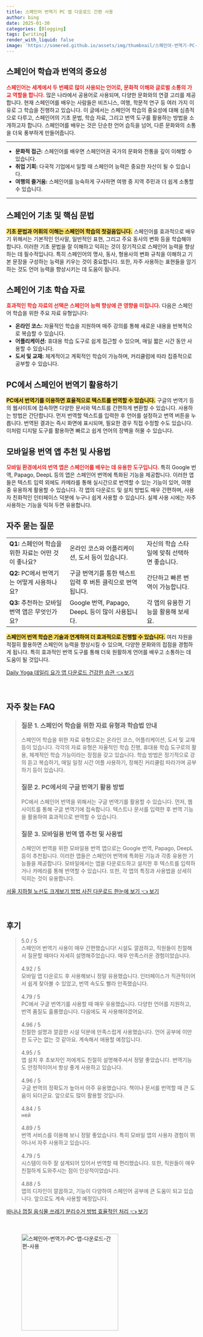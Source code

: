 ```yaml
---
title: 스페인어 번역기 PC 앱 다운로드 간편 사용
author: bing
date: 2025-01-30
categories: [Blogging]
tags: [writing]
render_with_liquid: false
image: 'https://somered.github.io/assets/img/thumbnail/스페인어-번역기-PC-앱-다운로드-간편-사용.webp'
---
```



<h2 id='스페인어 학습과 번역의 중요성'>스페인어 학습과 번역의 중요성</h2>

<p><b><span style="color: #ee2323;">스페인어는 세계에서 두 번째로 많이 사용되는 언어로, 문화적 이해와 글로벌 소통의 가교 역할을 합니다.</span></b> 많은 나라에서 공용어로 사용되며, 다양한 문화와의 연결 고리를 제공합니다. 현재 스페인어를 배우는 사람들은 비즈니스, 여행, 학문적 연구 등 여러 가지 이유로 그 학습을 진행하고 있습니다. 이 글에서는 스페인어 학습의 중요성에 대해 심층적으로 다루고, 스페인어의 기초 문법, 학습 자료, 그리고 번역 도구를 활용하는 방법을 소개하고자 합니다. 스페인어를 배우는 것은 단순한 언어 습득을 넘어, 다른 문화와의 소통을 더욱 풍부하게 만들어줍니다.</p>

<hr />

<ul>
    <li><b>문화적 접근:</b> 스페인어를 배우면 스페인어권 국가의 문화와 전통을 깊이 이해할 수 있습니다.</li>
    <li><b>취업 기회:</b> 다국적 기업에서 일할 때 스페인어 능력은 중요한 자산이 될 수 있습니다.</li>
    <li><b>여행의 즐거움:</b> 스페인어를 능숙하게 구사하면 여행 중 지역 주민과 더 쉽게 소통할 수 있습니다.</li>
</ul>

<hr />

<h2 id='스페인어 기초 및 핵심 문법'>스페인어 기초 및 핵심 문법</h2>

<p><b><span style="background-color: #ffe066;">기초 문법과 어휘의 이해는 스페인어 학습의 첫걸음입니다.</span></b> 스페인어를 효과적으로 배우기 위해서는 기본적인 인사말, 일반적인 표현, 그리고 주요 동사의 변화 등을 학습해야 합니다. 이러한 기초 문법을 잘 이해하고 익히는 것이 장기적으로 스페인어 능력을 향상하는 데 필수적입니다. 특히 스페인어의 명사, 동사, 형용사의 변화 규칙을 이해하고 기본 문장을 구성하는 능력을 키우는 것이 중요합니다. 또한, 자주 사용하는 표현들을 암기하는 것도 언어 능력을 향상시키는 데 도움이 됩니다.</p>

<h2 id='스페인어 기초 학습 자료'>스페인어 기초 학습 자료</h2>

<p><b><span style="color: #ee2323;">효과적인 학습 자료의 선택은 스페인어 능력 향상에 큰 영향을 미칩니다.</span></b> 다음은 스페인어 학습을 위한 주요 자료 유형입니다:</p>

<ul>
    <li><b>온라인 코스:</b> 자율적인 학습을 지원하며 매주 강의를 통해 새로운 내용을 반복적으로 복습할 수 있습니다.</li>
    <li><b>어플리케이션:</b> 휴대용 학습 도구로 쉽게 접근할 수 있으며, 매일 짧은 시간 동안 사용할 수 있습니다.</li>
    <li><b>도서 및 교재:</b> 체계적이고 계획적인 학습이 가능하며, 커리큘럼에 따라 집중적으로 공부할 수 있습니다.</li>
</ul>

<h2 id='PC에서 스페인어 번역기 활용하기'>PC에서 스페인어 번역기 활용하기</h2>

<p><b><span style="background-color: #ffe066;">PC에서 번역기를 이용하면 효율적으로 텍스트를 번역할 수 있습니다.</span></b> 구글의 번역기 등의 웹사이트에 접속하면 다양한 문서와 텍스트를 간편하게 변환할 수 있습니다. 사용하는 방법은 간단합니다. 먼저 번역할 텍스트를 입력한 후 언어를 설정하고 번역 버튼을 누릅니다. 번역된 결과는 즉시 화면에 표시되며, 필요한 경우 직접 수정할 수도 있습니다. 이처럼 디지털 도구를 활용하면 빠르고 쉽게 언어의 장벽을 허물 수 있습니다.</p>

<h2 id='모바일용 번역 앱 추천 및 사용법'>모바일용 번역 앱 추천 및 사용법</h2>

<p><b><span style="color: #ee2323;">모바일 환경에서의 번역 앱은 스페인어를 배우는 데 유용한 도구입니다.</span></b> 특히 Google 번역, Papago, DeepL 등의 앱은 스페인어 번역에 특화된 기능을 제공합니다. 이러한 앱들은 텍스트 입력 외에도 카메라를 통해 실시간으로 번역할 수 있는 기능이 있어, 여행 중 유용하게 활용할 수 있습니다. 각 앱의 다운로드 및 설치 방법도 매우 간편하며, 사용자 친화적인 인터페이스 덕분에 누구나 쉽게 사용할 수 있습니다. 실제 사용 시에는 자주 사용하는 기능을 익혀 두면 유용합니다.</p>

<h2 id='FAQs'>자주 묻는 질문</h2>

<table>
    <tr>
        <td><b>Q1:</b> 스페인어 학습을 위한 자료는 어떤 것이 좋나요?</td>
        <td>온라인 코스와 어플리케이션, 도서 등이 있습니다.</td>
        <td>자신의 학습 스타일에 맞춰 선택하면 좋습니다.</td>
    </tr>
    <tr>
        <td><b>Q2:</b> PC에서 번역기는 어떻게 사용하나요?</td>
        <td>구글 번역기를 통한 텍스트 입력 후 버튼 클릭으로 번역됩니다.</td>
        <td>간단하고 빠른 번역이 가능합니다.</td>
    </tr>
    <tr>
        <td><b>Q3:</b> 추천하는 모바일 번역 앱은 무엇인가요?</td>
        <td>Google 번역, Papago, DeepL 등이 많이 사용됩니다.</td>
        <td>각 앱의 유용한 기능을 활용해 보세요.</td>
    </tr>
</table>

<p><b><span style="background-color: #ffe066;">스페인어 번역 학습은 기술과 연계하여 더 효과적으로 진행할 수 있습니다.</span></b> 여러 자원을 적절히 활용하면 스페인어 능력을 향상시킬 수 있으며, 다양한 문화와의 접점을 경험하게 됩니다. 특히 효과적인 번역 도구를 통해 더욱 원활하게 언어를 배우고 소통하는 데 도움이 될 것입니다.</p>


<p><a class="click-button" title="Daily Yoga 데일리 요가 앱 다운로드 건강한 습관" href="https://somered.github.io/posts/Daily-Yoga-%EB%8D%B0%EC%9D%BC%EB%A6%AC-%EC%9A%94%EA%B0%80-%EC%95%B1-%EB%8B%A4%EC%9A%B4%EB%A1%9C%EB%93%9C-%EA%B1%B4%EA%B0%95%ED%95%9C-%EC%8A%B5%EA%B4%80/" rel="dofollow">Daily Yoga 데일리 요가 앱 다운로드 건강한 습관 👈 보기</a></p><br>
<h2 id='자주_찾는_FAQ'>자주 찾는 FAQ</h2>
<div itemscope="" itemtype="https://schema.org/FAQPage"> 
<blockquote> 
<div itemscope="" itemprop="mainEntity" itemtype="https://schema.org/Question"> 
<h3 itemprop="name">질문 1. 스페인어 학습을 위한 자료 유형과 학습법 안내</h3> 
<div itemscope="" itemprop="acceptedAnswer" itemtype="https://schema.org/Answer"> 
<span itemprop="text"> 
<p>스페인어 학습을 위한 자료 유형으로는 온라인 코스, 어플리케이션, 도서 및 교재 등이 있습니다. 각각의 자료 유형은 자율적인 학습 진행, 휴대용 학습 도구로의 활용, 체계적인 학습 가능이라는 장점을 갖고 있습니다. 학습 방법은 정기적으로 강의 듣고 복습하기, 매일 일정 시간 어플 사용하기, 정해진 커리큘럼 따라가며 공부하기 등이 있습니다.</p> 
</span> 
</div> 
</div> 

<div itemscope="" itemprop="mainEntity" itemtype="https://schema.org/Question"> 
<h3 itemprop="name">질문 2. PC에서의 구글 번역기 활용 방법</h3> 
<div itemscope="" itemprop="acceptedAnswer" itemtype="https://schema.org/Answer"> 
<span itemprop="text"> 
<p>PC에서 스페인어 번역을 위해서는 구글 번역기를 활용할 수 있습니다. 먼저, 웹사이트를 통해 구글 번역기에 접속합니다. 텍스트나 문서를 입력한 후 번역 기능을 활용하여 효과적으로 번역할 수 있습니다.</p> 
</span> 
</div> 
</div> 

<div itemscope="" itemprop="mainEntity" itemtype="https://schema.org/Question"> 
<h3 itemprop="name">질문 3. 모바일용 번역 앱 추천 및 사용법</h3> 
<div itemscope="" itemprop="acceptedAnswer" itemtype="https://schema.org/Answer"> 
<span itemprop="text"> 
<p>스페인어 번역을 위한 모바일용 번역 앱으로는 Google 번역, Papago, DeepL 등이 추천됩니다. 이러한 앱들은 스페인어 번역에 특화된 기능과 각종 유용한 기능들을 제공합니다. 모바일에서는 앱을 다운로드하고 설치한 후 텍스트를 입력하거나 카메라를 통해 번역할 수 있습니다. 또한, 각 앱의 특징과 사용법을 상세히 익히는 것이 유용합니다.</p> 
</span> 
</div> 
</div> 
</blockquote> 
</div>
<p><a class="click-button" title="서울 지하철 노선도 크게보기 방법 사진 다운로드 한눈에 보기" href="https://somered.github.io/posts/%EC%84%9C%EC%9A%B8-%EC%A7%80%ED%95%98%EC%B2%A0-%EB%85%B8%EC%84%A0%EB%8F%84-%ED%81%AC%EA%B2%8C%EB%B3%B4%EA%B8%B0-%EB%B0%A9%EB%B2%95-%EC%82%AC%EC%A7%84-%EB%8B%A4%EC%9A%B4%EB%A1%9C%EB%93%9C-%ED%95%9C%EB%88%88%EC%97%90-%EB%B3%B4%EA%B8%B0/" rel="dofollow">서울 지하철 노선도 크게보기 방법 사진 다운로드 한눈에 보기 👈 보기</a></p><br>
<h2 id='후기'>후기</h2>
<div itemscope itemtype="https://schema.org/Product">
  <blockquote>
  <div itemprop="review" itemscope itemtype="https://schema.org/Review">
      <div itemprop="reviewRating" itemscope itemtype="https://schema.org/Rating"> <span itemprop="ratingValue">5.0</span> / <span itemprop="bestRating">5</span> </div>
      <span itemprop="reviewBody">스페인어 번역기 사용이 매우 간편했습니다! 시설도 깔끔하고, 직원들이 친절해서 질문할 때마다 자세히 설명해주었습니다. 매우 만족스러운 경험이었습니다.</span>
  </div>
  <br>
  <div itemprop="review" itemscope itemtype="https://schema.org/Review">
      <div itemprop="reviewRating" itemscope itemtype="https://schema.org/Rating"> <span itemprop="ratingValue">4.92</span> / <span itemprop="bestRating">5</span> </div>
      <span itemprop="reviewBody">모바일 앱 다운로드 후 사용해보니 정말 유용했습니다. 인터페이스가 직관적이어서 쉽게 찾아볼 수 있었고, 번역 속도도 빨라 만족했습니다.</span>
  </div>
  <br>
  <div itemprop="review" itemscope itemtype="https://schema.org/Review">
      <div itemprop="reviewRating" itemscope itemtype="https://schema.org/Rating"> <span itemprop="ratingValue">4.79</span> / <span itemprop="bestRating">5</span> </div>
      <span itemprop="reviewBody">PC에서 구글 번역기를 사용할 때 매우 유용했습니다. 다양한 언어를 지원하고, 번역 품질도 훌륭했습니다. 다음에도 꼭 사용해야겠어요.</span>
  </div>
  <br>
  <div itemprop="review" itemscope itemtype="https://schema.org/Review">
      <div itemprop="reviewRating" itemscope itemtype="https://schema.org/Rating"> <span itemprop="ratingValue">4.96</span> / <span itemprop="bestRating">5</span> </div>
      <span itemprop="reviewBody">친절한 설명과 깔끔한 시설 덕분에 만족스럽게 사용했습니다. 언어 공부에 이만한 도구는 없는 것 같아요. 계속해서 애용할 예정입니다.</span>
  </div>
  <br>
  <div itemprop="review" itemscope itemtype="https://schema.org/Review">
      <div itemprop="reviewRating" itemscope itemtype="https://schema.org/Rating"> <span itemprop="ratingValue">4.95</span> / <span itemprop="bestRating">5</span> </div>
      <span itemprop="reviewBody">앱 설치 후 초보자인 저에게도 친절히 설명해주셔서 정말 좋았습니다. 번역기능도 안정적이어서 항상 좋게 사용하고 있습니다.</span>
  </div>
  <br>
  <div itemprop="review" itemscope itemtype="https://schema.org/Review">
      <div itemprop="reviewRating" itemscope itemtype="https://schema.org/Rating"> <span itemprop="ratingValue">4.96</span> / <span itemprop="bestRating">5</span> </div>
      <span itemprop="reviewBody">구글 번역의 정확도가 높아서 아주 유용했습니다. 책이나 문서를 번역할 때 큰 도움이 되더군요. 앞으로도 많이 활용할 것입니다.</span>
  </div>
  <br>
  <div itemprop="review" itemscope itemtype="https://schema.org/Review">
      <div itemprop="reviewRating" itemscope itemtype="https://schema.org/Rating"> <span itemprop="ratingValue">4.84</span> / <span itemprop="bestRating">5</span> </div>
      <span itemprop="reviewBody">ней </span>
  </div>
  <br>
  <div itemprop="review" itemscope itemtype="https://schema.org/Review">
      <div itemprop="reviewRating" itemscope itemtype="https://schema.org/Rating"> <span itemprop="ratingValue">4.89</span> / <span itemprop="bestRating">5</span> </div>
      <span itemprop="reviewBody">번역 서비스를 이용해 보니 정말 좋았습니다. 특히 모바일 앱의 사용자 경험이 뛰어나서 자주 사용하고 있습니다.</span>
  </div>
  <br>
  <div itemprop="review" itemscope itemtype="https://schema.org/Review">
      <div itemprop="reviewRating" itemscope itemtype="https://schema.org/Rating"> <span itemprop="ratingValue">4.79</span> / <span itemprop="bestRating">5</span> </div>
      <span itemprop="reviewBody">시스템이 아주 잘 설계되어 있어서 번역할 때 편리했습니다. 또한, 직원들이 매우 친절하게 도와주시는 점이 인상적이었습니다.</span>
  </div>
  <br>
  <div itemprop="review" itemscope itemtype="https://schema.org/Review">
      <div itemprop="reviewRating" itemscope itemtype="https://schema.org/Rating"> <span itemprop="ratingValue">4.88</span> / <span itemprop="bestRating">5</span> </div>
      <span itemprop="reviewBody">앱의 디자인이 깔끔하고, 기능이 다양하여 스페인어 공부에 큰 도움이 되고 있습니다. 앞으로도 계속 사용할 예정입니다.</span>
  </div>
  </blockquote>
</div>
<p><a class="click-button" title="바나나 껍질 음식물 쓰레기 분리수거 방법 효율적인 처리" href="https://somered.github.io/posts/%EB%B0%94%EB%82%98%EB%82%98-%EA%BB%8D%EC%A7%88-%EC%9D%8C%EC%8B%9D%EB%AC%BC-%EC%93%B0%EB%A0%88%EA%B8%B0-%EB%B6%84%EB%A6%AC%EC%88%98%EA%B1%B0-%EB%B0%A9%EB%B2%95-%ED%9A%A8%EC%9C%A8%EC%A0%81%EC%9D%B8-%EC%B2%98%EB%A6%AC/" rel="dofollow">바나나 껍질 음식물 쓰레기 분리수거 방법 효율적인 처리 👈 보기</a></p><br>
<figure class="image"><img src="https://somered.github.io/assets/img/thumbnail/스페인어-번역기-PC-앱-다운로드-간편-사용.webp" alt="스페인어-번역기-PC-앱-다운로드-간편-사용" width="256" height="256"></figure>